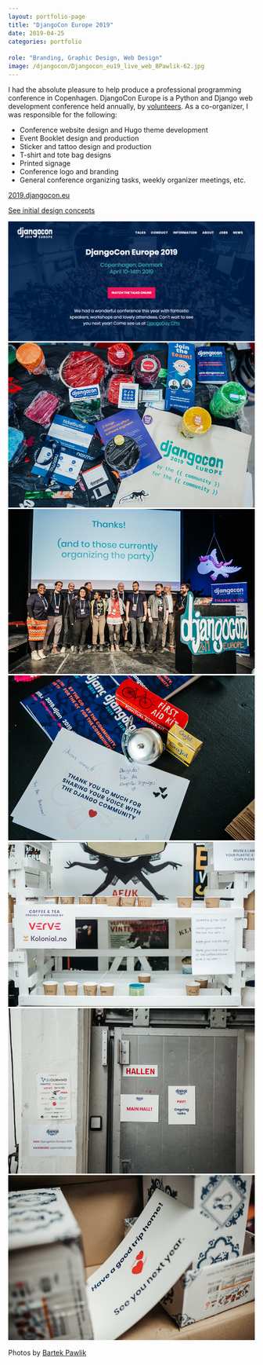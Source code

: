 ```yaml
---
layout: portfolio-page
title: "DjangoCon Europe 2019"
date: 2019-04-25
categories: portfolio

role: "Branding, Graphic Design, Web Design"
image: /djangocon/Djangocon_eu19_live_web_BPawlik-62.jpg
---
```


I had the absolute pleasure to help produce a professional programming conference in Copenhagen. DjangoCon Europe is a Python and Django web development conference held annually, by <a href="https://djangocph.dk/" target="_blank">volunteers</a>. As a co-organizer, I was responsible for the following:

* Conference website design and Hugo theme development
* Event Booklet design and production
* Sticker and tattoo design and production
* T-shirt and tote bag designs
* Printed signage
* Conference logo and branding
* General conference organizing tasks, weekly organizer meetings, etc.

<a href="http://2019.djangocon.eu" class="nd-portfolio__btn" target="_blank">2019.djangocon.eu <i class="fa fa-external-link"></i></a>


<a href="/assets/public/djangocon-eu-19-draft.pdf" class="nd-portfolio__btn" target="_blank">See initial design concepts</a>

<div class="nd-portfolio__images">
	<img src="/assets/images/folio/djangocon/djangocon-website.png" />
</div>

<div class="nd-portfolio__images even">
	<img src="/assets/images/folio/djangocon/46926765724_edd684c1b8_k.jpg" />
	<img src="/assets/images/folio/djangocon/Djangocon_eu19_live_web_BPawlik-64.jpg" />
</div>

<div class="nd-portfolio__images even">
	<img src="/assets/images/folio/djangocon/40684131313_421f7ea2c2_k.jpg" />
	<img src="/assets/images/folio/djangocon/47650693671_bb800310b8_k.jpg" />
</div>

<div class="nd-portfolio__images even">
	<img src="/assets/images/folio/djangocon/33773175468_4e0fd596d5_z.jpg" />
	<img src="/assets/images/folio/djangocon/46926786544_492e649c5e_z.jpg" />
</div>

Photos by <a href="https://bartpawlik.format.com/" rel="external" target="_blank">Bartek Pawlik</a>
